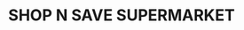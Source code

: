 ---
title: "SHOP N SAVE SUPERMARKET"
url: /pathanamthitta/shop-n-save-supermarket/
shop: Supermarkt
---